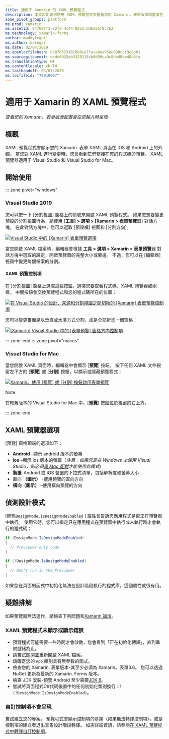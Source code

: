 ```yaml
---
title: 適用于 Xamarin 的 XAML 預覽程式
description: 本文說明如何使用 XAML 預覽程式來查看您的 Xamarin。表單版面配置會在您輸入時呈現。 XAML 預覽程式適用于 Mac Visual Studio 2019 和 Visual Studio 2019。
zone_pivot_groups: platform
ms.prod: xamarin
ms.assetid: 84769ff1-72fd-4c44-8251-dd6d5bf8c7b2
ms.technology: xamarin-forms
author: maddyleger1
ms.author: maleger
ms.date: 02/04/2019
ms.openlocfilehash: b287d523101bb8ca7faca8ea95ee898ccf9c0bb1
ms.sourcegitcommit: eedc6032eb5328115cb0d99ca9c8de48be40b6fa
ms.translationtype: MT
ms.contentlocale: zh-TW
ms.lasthandoff: 03/07/2020
ms.locfileid: "78918007"
---
```

# <a name="xaml-previewer-for-xamarinforms"></a>適用于 Xamarin 的 XAML 預覽程式

_查看您的 Xamarin。表單版面配置會在您輸入時呈現_

## <a name="overview"></a>概觀

XAML 預覽程式會顯示您的 Xamarin. 表單 XAML 頁面在 iOS 和 Android 上的外觀。 當您對 XAML 進行變更時，您會看到它們緊接在您的程式碼旁預覽。 XAML 預覽器適用于 Visual Studio 和 Visual Studio for Mac。

## <a name="getting-started"></a>開始使用

::: zone pivot="windows"

### <a name="visual-studio-2019"></a>Visual Studio 2019

您可以按一下 [分割視圖] 窗格上的箭號來開啟 XAML 預覽程式。 如果您想要變更預設的分割視圖行為，請使用 [**工具] > 選項 > [Xamarin > 表單預覽**器] 對話方塊。 在此對話方塊中，您可以選取 [預設檔] 視圖和 [分割方向]。

[![Visual Studio 中的 [Xamarin] 表單預覽選項](xaml-previewer-images/xamlp-options-vs-sm.png "Visual Studio 中的 [Xamarin] 表單預覽選項")](xaml-previewer-images/xamlp-options-vs-lg.png#lightbox)

當您開啟 XAML 檔案時，編輯器會根據 **工具 > 選項 > Xamarin > 表單預覽**器 對話方塊中選取的設定，開啟預覽器的完整大小或旁邊。 不過，您可以在 [編輯器] 視窗中變更每個檔案的分割。

#### <a name="xaml-preview-controls"></a>XAML 預覽控制項

在 [分割視圖] 窗格上選取這些按鈕，選擇您要查看程式碼、XAML 預覽器或兩者。 中間按鈕會交換預覽程式和您的程式碼所在的位置：

[![在 Visual Studio 的設計、來源和分割視圖之間切換的 [Xamarin] 表單預覽控制項](xaml-previewer-images/xamlp-controls-splitview-vs-sm.png "在 Visual Studio 的設計、來源和分割視圖之間切換的 [Xamarin] 表單預覽控制項")](xaml-previewer-images/xamlp-controls-splitview-vs-lg.png#lightbox)

您可以變更畫面是以垂直或水準方式分割，或是全部折迭一個窗格：

[![[Xamarin] Visual Studio 中的 [表單預覽] 窗格方向控制項](xaml-previewer-images/xamlp-controls-orientation-vs-sm.png "[Xamarin] Visual Studio 中的 [表單預覽] 窗格方向控制項")](xaml-previewer-images/xamlp-controls-orientation-vs-lg.png#lightbox)

::: zone-end
::: zone pivot="macos"

### <a name="visual-studio-for-mac"></a>Visual Studio for Mac

當您開啟 XAML 頁面時，編輯器中會顯示 [**預覽**] 按鈕。 按下任何 XAML 文件視窗左下方的 [**預覽**] 或 [**分割**] 按鈕，以顯示或隱藏預覽程式：

[![Xamarin。使用 [預覽] 或 [分割] 按鈕啟用表單預覽](xaml-previewer-images/xamlp-list-sml.png)](xaml-previewer-images/xamlp-list.png#lightbox)

> [!NOTE]
> 在較舊版本的 Visual Studio for Mac 中，[**預覽**] 按鈕位於視窗的右上方。

::: zone-end

## <a name="xaml-previewer-options"></a>XAML 預覽器選項

[預覽] 窗格頂端的選項如下：

* **Android** –顯示 android 版本的螢幕
* **ios** –顯示 ios 版本的螢幕（*注意：如果您是在 Windows 上使用 Visual Studio，則必須[與 Mac 配對](~/ios/get-started/installation/windows/connecting-to-mac/index.md)才能使用此模式*）
* **裝置**-Android 或 iOS 裝置的下拉式清單，包括解析度和螢幕大小
* 直向 **（圖示）** -使用預覽的直向方向
* **橫向（圖示）** –使用橫向預覽的方向

## <a name="detect-design-mode"></a>偵測設計模式

[靜態[`DesignMode.IsDesignModeEnabled`](xref:Xamarin.Forms.DesignMode.IsDesignModeEnabled) ] 屬性會告訴您應用程式是否正在預覽器中執行。 使用它時，您可以指定只在應用程式在預覽器中執行或未執行時才會執行的程式碼：

```csharp
if (DesignMode.IsDesignModeEnabled)
{
  // Previewer only code  
}

if (!DesignMode.IsDesignModeEnabled)
{
  // Don't run in the Previewer  
}
```

如果您在頁面的函式中初始化無法在設計階段執行的程式庫，這個屬性就很有用。

## <a name="troubleshooting"></a>疑難排解

如果預覽器無法運作，請檢查下列問題和[Xamarin 論壇](https://forums.xamarin.com/categories/xamarin-forms)。

### <a name="xaml-previewer-isnt-showing-or-shows-an-error"></a>XAML 預覽程式未顯示或顯示錯誤

* 預覽程式可能需要一些時間才會啟動，您會看到「正在初始化轉譯」，直到準備就緒為止。
* 請嘗試關閉並重新開啟 XAML 檔案。
* 請確定您的 `App` 類別具有無參數的函式。
* 檢查您的 Xamarin. 表單版本-其至少必須為 Xamarin。表單3.6。 您可以透過 NuGet 更新為最新的 Xamarin. Forms 版本。
* 檢查 JDK 安裝-預覽 Android 至少需要[JDK 8](https://www.oracle.com/technetwork/java/javase/downloads/index.html)。
* 嘗試將頁面程式C#代碼後置中的任何初始化類別換行 `if (!DesignMode.IsDesignModeEnabled)`。

### <a name="custom-controls-arent-rendering"></a>自訂控制項不會呈現

嘗試建立您的專案。 預覽程式會顯示控制項的基類（如果無法轉譯控制項），或是控制項的建立者退出宣告設計階段轉譯。 如需詳細資訊，請參閱[在 XAML 預覽程式中轉譯自訂控制項](render-custom-controls.md)。
